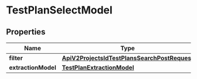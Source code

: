

# TestPlanSelectModel


## Properties

| Name | Type | Description | Notes |
|------------ | ------------- | ------------- | -------------|
|**filter** | [**ApiV2ProjectsIdTestPlansSearchPostRequest**](ApiV2ProjectsIdTestPlansSearchPostRequest.md) |  |  [optional] |
|**extractionModel** | [**TestPlanExtractionModel**](TestPlanExtractionModel.md) |  |  [optional] |



